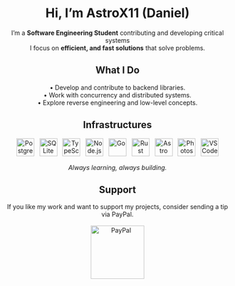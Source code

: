 <h1 align="center">Hi, I’m <strong>AstroX11 (Daniel)</strong></h1>

<p align="center">
  I’m a <strong>Software Engineering Student</strong> contributing and developing critical systems<br/>
  I focus on <strong>efficient, and fast solutions</strong> that solve problems.
</p>

<h2 align="center">What I Do</h2>

<p align="center">
  • Develop and contribute to backend libraries.<br/>
  • Work with concurrency and distributed systems.<br/>
  • Explore reverse engineering and low-level concepts.
</p>

<h2 align="center">Infrastructures</h2>

<p align="center">
  <img src="https://cdn.jsdelivr.net/gh/devicons/devicon@latest/icons/postgresql/postgresql-original.svg" title="PostgreSQL" width="40" height="40"/> &nbsp;
  <img src="https://cdn.jsdelivr.net/gh/devicons/devicon@latest/icons/sqlite/sqlite-original.svg" title="SQLite" width="40" height="40"/> &nbsp;
  <img src="https://cdn.jsdelivr.net/gh/devicons/devicon@latest/icons/typescript/typescript-original.svg" title="TypeScript" width="40" height="40"/> &nbsp;
  <img src="https://cdn.jsdelivr.net/gh/devicons/devicon@latest/icons/nodejs/nodejs-original.svg" title="Node.js" width="40" height="40"/> &nbsp;
  <img src="https://cdn.jsdelivr.net/gh/devicons/devicon@latest/icons/go/go-original.svg" title="Go" width="40" height="40"/> &nbsp;
  <img src="https://cdn.simpleicons.org/rust/DEA584" title="Rust" width="40" height="40"/> &nbsp;
  <img src="https://cdn.simpleicons.org/astro/FF5D01" title="Astro" width="40" height="40"/> &nbsp;
  <img src="https://cdn.jsdelivr.net/gh/devicons/devicon@latest/icons/photoshop/photoshop-original.svg" title="Photoshop" width="40" height="40"/> &nbsp;
  <img src="https://cdn.jsdelivr.net/gh/devicons/devicon@latest/icons/vscode/vscode-original.svg" title="VS Code" width="40" height="40"/>
</p>

<p align="center"><i>Always learning, always building.</i></p>

<h2 align="center">Support</h2>

<p align="center">
  If you like my work and want to support my projects, consider sending a tip via PayPal.<br/><br/>
  <a href="https://paypal.me/AstroX11" target="_blank">
    <img src="https://www.paypalobjects.com/webstatic/mktg/Logo/pp-logo-200px.png" width="120" alt="PayPal"/>
  </a>
</p>
